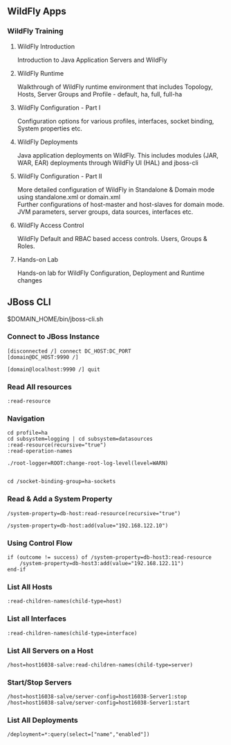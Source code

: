WildFly Apps
---

### WildFly Training

1. WildFly Introduction
   
    Introduction to Java Application Servers and WildFly

2. WildFly Runtime

    Walkthrough of WildFly runtime environment that includes Topology, Hosts, Server Groups and Profile - default, ha, full, full-ha

3. WildFly Configuration - Part I

    Configuration options for various profiles, interfaces, socket binding, System properties etc.

4. WildFly Deployments

    Java application deployments on WildFly. This includes modules (JAR, WAR, EAR) deployments through WildFly UI (HAL) and jboss-cli

5. WildFly Configuration - Part II

    More detailed configuration of WildFly in Standalone & Domain mode using standalone.xml or domain.xml  
    Further configurations of host-master and host-slaves for domain mode. JVM parameters, server groups, data sources, interfaces etc.


6. WildFly Access Control

    WildFly Default and RBAC based access controls. Users, Groups & Roles.

7. Hands-on Lab

    Hands-on lab for WildFly Configuration, Deployment and Runtime changes



JBoss CLI
---
$DOMAIN_HOME/bin/jboss-cli.sh

### Connect to JBoss Instance

    [disconnected /] connect DC_HOST:DC_PORT
    [domain@DC_HOST:9990 /]

    [domain@localhost:9990 /] quit


### Read All resources

    :read-resource


### Navigation

    cd profile=ha
    cd subsystem=logging | cd subsystem=datasources
    :read-resource(recursive="true")
    :read-operation-names

    ./root-logger=ROOT:change-root-log-level(level=WARN)


    cd /socket-binding-group=ha-sockets



### Read & Add a System Property

    /system-property=db-host:read-resource(recursive="true")

    /system-property=db-host:add(value="192.168.122.10")


### Using Control Flow

    if (outcome != success) of /system-property=db-host3:read-resource
        /system-property=db-host3:add(value="192.168.122.11")
    end-if


### List All Hosts

    :read-children-names(child-type=host)

### List all Interfaces    
    :read-children-names(child-type=interface)


### List All Servers on a Host

    /host=host16038-salve:read-children-names(child-type=server)  

    

### Start/Stop Servers

    /host=host16038-salve/server-config=host16038-Server1:stop
    /host=host16038-salve/server-config=host16038-Server1:start


### List All Deployments

    /deployment=*:query(select=["name","enabled"])
